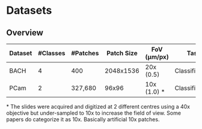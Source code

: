 # Datasets

## Overview

| Dataset | #Classes | #Patches | Patch Size | FoV (μm/px) | Task | Cancer Type |
|---|---|---|---|---| ---| ---|
| BACH | 4 | 400 | 2048x1536 | 20x (0.5) | Classification | Breast |
| PCam | 2 | 327,680 | 96x96 | 10x (1.0) \* | Classification | Breast |

\* The slides were acquired and digitized at 2 different centres using a 40x objective but under-sampled to 10x to increase the field of view. Some papers do categorize it as 10x. Basically artificial 10x patches.
